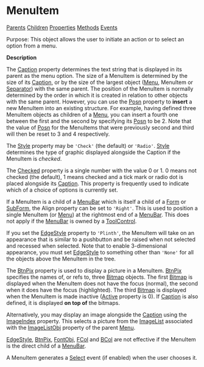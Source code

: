 




<h1 class="heading"><span class="name">MenuItem</span></h1>

[Parents](../ParentLists/MenuItem.htm) [Children](../ChildLists/MenuItem.htm) [Properties](../PropLists/MenuItem.htm) [Methods](../MethodLists/MenuItem.htm) [Events](../EventLists/MenuItem.htm)


Purpose: This object allows the user to initiate an action or to select an option from a menu.


**Description**


The [Caption](../a-z/caption.md) property determines the text string that is displayed in its parent as the menu option. The size of a MenuItem is determined by the size of its [Caption](../a-z/caption.md), or by the size of the largest object ([Menu](../a-z/menu.md), MenuItem or [Separator](../a-z/separator.md)) with the same parent. The position of the MenuItem is normally determined by the order in which it is created in relation to other objects with the same parent. However, you can use the [Posn](../a-z/posn.md) property to **insert** a new MenuItem into an existing structure. For example, having defined three MenuItem objects as children of a [Menu](../a-z/menu.md), you can insert a fourth one between the first and the second by specifying its [Posn](../a-z/posn.md) to be 2. Note that the value of [Posn](../a-z/posn.md) for the MenuItems that were previously second and third will then be reset to 3 and 4 respectively.



The [Style](../a-z/style.md) property may be `'Check'` (the default) or `'Radio'`. [Style](../a-z/style.md) determines the type of graphic displayed alongside the Caption if the MenuItem is *checked*.


The [Checked](../a-z/checked.md) property is a single number with the value 0 or 1. 0 means not checked (the default), 1 means checked and a tick mark or radio dot is placed alongside its [Caption](../a-z/caption.md). This property is frequently used to indicate which of a choice of options is currently set.


If a MenuItem is a child of a [MenuBar](../a-z/menubar.md) which is itself a child of a [Form](../a-z/form.md) or [SubForm](../a-z/subform.md), the Align property can be set to `'Right'`. This is used to position a single MenuItem (or [Menu](../a-z/menu.md)) at the rightmost end of a [MenuBar](../a-z/menubar.md). This does not apply if the [MenuBar](../a-z/menubar.md) is owned by a [ToolControl](../a-z/toolcontrol.md).


If you set the [EdgeStyle](../a-z/edgestyle.md) property to `'Plinth'`, the MenuItem will take on an appearance that is similar to a pushbutton and be raised when not selected and recessed when selected. Note that to enable 3-dimensional appearance, you must set [EdgeStyle](../a-z/edgestyle.md) to something other than `'None'` for all the objects above the MenuItem in the tree.


The [BtnPix](../a-z/btnpix.md) property is used to display a picture in a MenuItem. [BtnPix](../a-z/btnpix.md) specifies the names of, or refs to, three [Bitmap](../a-z/bitmap.md) objects. The first [Bitmap](../a-z/bitmap.md) is displayed when the MenuItem does not have the focus (normal), the second when it does have the focus (highlighted). The third [Bitmap](../a-z/bitmap.md) is displayed when the MenuItem is made inactive ([Active](../a-z/active.md) property is 0). If [Caption](../a-z/caption.md) is also defined, it is displayed **on top of** the bitmaps.


Alternatively, you may display an image alongside the [Caption](../a-z/caption.md) using the [ImageIndex](../a-z/imageindex.md) property. This selects a picture from the [ImageList](../a-z/imagelist.md) associated with the [ImageListObj](../a-z/imagelistobj.md) property of the parent [Menu](../a-z/menu.md).


[EdgeStyle](../a-z/edgestyle.md), [BtnPix](../a-z/btnpix.md), [FontObj](../a-z/fontobj.md), [FCol](../a-z/fcol.md) and [BCol](../a-z/bcol.md) are not effective if the MenuItem is the direct child of a [MenuBar](../a-z/menubar.md).


A MenuItem generates a [Select](../a-z/select.md) event (if enabled) when the user chooses it.



